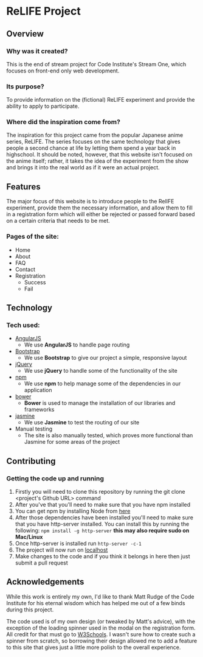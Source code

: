 # ReLIFE Project

## Overview

### Why was it created?

This is the end of stream project for Code Institute's Stream One, which focuses on front-end only web development.

### Its purpose?

To provide information on the (fictional) ReLIFE experiment and provide the ability to apply to participate.

### Where did the inspiration come from?

The inspiration for this project came from the popular Japanese anime series, ReLIFE. The series focuses on the same
technology that gives people a second chance at life by letting them spend a year back in highschool. It should be noted,
however, that this website isn't focused on the anime itself; rather, it takes the idea of the experiment from the show and
brings it into the real world as if it were an actual project.

## Features

The major focus of this website is to introduce people to the RelIFE experiment, provide them the necessary information, and
allow them to fill in a registration form which will either be rejected or passed forward based on a certain criteria that 
needs to be met.

### Pages of the site:
- Home
- About
- FAQ
- Contact
- Registration
	- Success
	- Fail

## Technology

### Tech used:
- [AngularJS](https://angularjs.org/)
	- We use **AngularJS** to handle page routing
- [Bootstrap](https://getbootstrap.com/)
	- We use **Bootstrap** to give our project a simple, responsive layout
- [jQuery](https://jquery.com/)
	- We use **jQuery** to handle some of the functionality of the site
- [npm](https://www.npmjs.com/)
	- We use **npm** to help manage some of the dependencies in our application
- [bower](https://bower.io/)
	- **Bower** is used to manage the installation of our libraries and frameworks
- [jasmine](https://jasmine.github.io/)
	- We use **Jasmine** to test the routing of our site
- Manual testing
	- The site is also manually tested, which proves more functional than Jasmine for some areas of the project

## Contributing

### Getting the code up and running
1. Firstly you will need to clone this repository by running the git clone <project's Github URL> command
2. After you've that you'll need to make sure that you have npm installed
  1. You can get npm by installing Node from [here](https://nodejs.org/en/)
4. After those dependencies have been installed you'll need to make sure that you have http-server installed. You can install this by running the following: ```npm install -g http-server``` **this may also require sudo on Mac/Linux**
5. Once http-server is installed run ```http-server -c-1```
6. The project will now run on [localhost](http://127.0.0.1:8080)
7. Make changes to the code and if you think it belongs in here then just submit a pull request

## Acknowledgements

While this work is entirely my own, I'd like to thank Matt Rudge of the Code Institute for his eternal wisdom which has helped
me out of a few binds during this project.

The code used is of my own design (or tweaked by Matt's advice), with the exception of the loading spinner used in the modal
on the registration form. All credit for that must go to [W3Schools](https://www.w3schools.com/). I wasn't sure how to create
such a spinner from scratch, so borrowing their design allowed me to add a feature to this site that gives just a little
more polish to the overall experience.